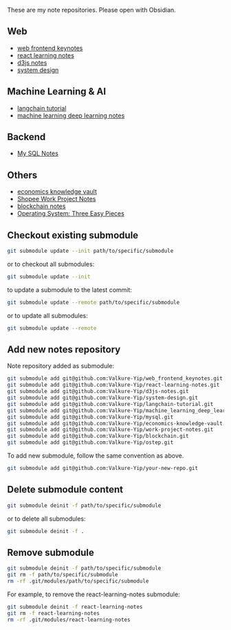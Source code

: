 These are my note repositories. Please open with Obsidian.

## Web
- [web frontend keynotes](https://github.com/Valkure-Yip/web_frontend_keynotes)
- [react learning notes](https://github.com/Valkure-Yip/react-learning-notes)
- [d3js notes](https://github.com/Valkure-Yip/d3js-notes)
- [system design](https://github.com/Valkure-Yip/system-design)

## Machine Learning & AI
- [langchain tutorial](https://github.com/Valkure-Yip/langchain-tutorial)
- [machine learning deep learning notes](https://github.com/Valkure-Yip/machine_learning_deep_learning_notes)

## Backend
- [My SQL Notes](https://github.com/Valkure-Yip/mysql)

## Others
- [economics knowledge vault](https://github.com/Valkure-Yip/economics-knowledge-vault)
- [Shopee Work Project Notes](https://github.com/Valkure-Yip/work-project-notes)
- [blockchain notes](https://github.com/Valkure-Yip/blockchain)
- [Operating System: Three Easy Pieces](https://github.com/Valkure-Yip/ostep)

## Checkout existing submodule
```bash
git submodule update --init path/to/specific/submodule
```
or to checkout all submodules:
```bash
git submodule update --init
```
to update a submodule to the latest commit:
```bash
git submodule update --remote path/to/specific/submodule
```
or to update all submodules:
```bash
git submodule update --remote
```

## Add new notes repository
Note repository added as submodule:
```bash
git submodule add git@github.com:Valkure-Yip/web_frontend_keynotes.git
git submodule add git@github.com:Valkure-Yip/react-learning-notes.git
git submodule add git@github.com:Valkure-Yip/d3js-notes.git
git submodule add git@github.com:Valkure-Yip/system-design.git
git submodule add git@github.com:Valkure-Yip/langchain-tutorial.git
git submodule add git@github.com:Valkure-Yip/machine_learning_deep_learning_notes.git
git submodule add git@github.com:Valkure-Yip/mysql.git
git submodule add git@github.com:Valkure-Yip/economics-knowledge-vault.git
git submodule add git@github.com:Valkure-Yip/work-project-notes.git
git submodule add git@github.com:Valkure-Yip/blockchain.git
git submodule add git@github.com:Valkure-Yip/ostep.git

```
To add new submodule, follow the same convention as above.
```bash
git submodule add git@github.com:Valkure-Yip/your-new-repo.git
```
## Delete submodule content
```bash
git submodule deinit -f path/to/specific/submodule
```
or to delete all submodules:
```bash
git submodule deinit -f .
```
## Remove submodule
```bash
git submodule deinit -f path/to/specific/submodule
git rm -f path/to/specific/submodule
rm -rf .git/modules/path/to/specific/submodule
```
For example, to remove the react-learning-notes submodule:
```bash
git submodule deinit -f react-learning-notes
git rm -f react-learning-notes
rm -rf .git/modules/react-learning-notes
```

